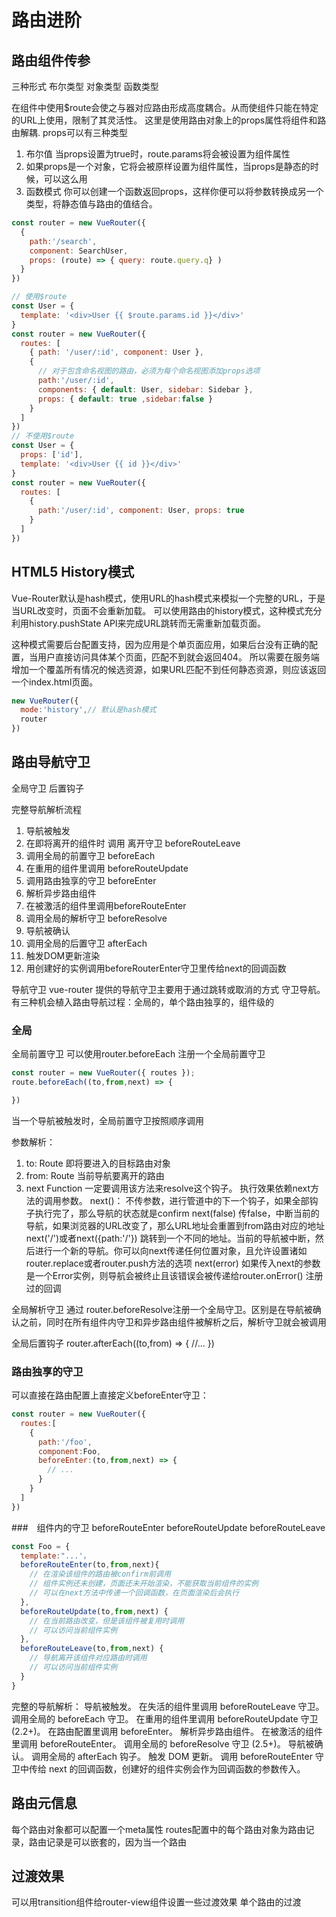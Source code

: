 # 路由进阶
## 路由组件传参
三种形式
布尔类型
对象类型
函数类型

在组件中使用$route会使之与器对应路由形成高度耦合。从而使组件只能在特定的URL上使用，限制了其灵活性。
这里是使用路由对象上的props属性将组件和路由解耦.
props可以有三种类型
1. 布尔值
当props设置为true时，route.params将会被设置为组件属性
2. 如果props是一个对象，它将会被原样设置为组件属性，当props是静态的时候，可以这么用
3. 函数模式
你可以创建一个函数返回props，这样你便可以将参数转换成另一个类型，将静态值与路由的值结合。
```js
const router = new VueRouter({
  { 
    path:'/search',
    component: SearchUser,
    props: (route) => { query: route.query.q} )
  }
})
```
```js
// 使用$route 
const User = {
  template: '<div>User {{ $route.params.id }}</div>'
}
const router = new VueRouter({
  routes: [
    { path: '/user/:id', component: User },
    {
      // 对于包含命名视图的路由，必须为每个命名视图添加props选项
      path:'/user/:id',
      components: { default: User, sidebar: Sidebar },
      props: { default: true ,sidebar:false }
    }
  ]
})
// 不使用$route
const User = {
  props: ['id'],
  template: '<div>User {{ id }}</div>'
}
const router = new VueRouter({
  routes: [
    {
      path:'/user/:id', component: User, props: true 
    }
  ]
})
```

## HTML5 History模式
Vue-Router默认是hash模式，使用URL的hash模式来模拟一个完整的URL，于是当URL改变时，页面不会重新加载。
可以使用路由的history模式，这种模式充分利用history.pushState API来完成URL跳转而无需重新加载页面。

这种模式需要后台配置支持，因为应用是个单页面应用，如果后台没有正确的配置，当用户直接访问具体某个页面，匹配不到就会返回404。
所以需要在服务端增加一个覆盖所有情况的候选资源，如果URL匹配不到任何静态资源，则应该返回一个index.html页面。
```js
new VueRouter({
  mode:'history',// 默认是hash模式
  router
})
```
## 路由导航守卫
全局守卫
后置钩子

完整导航解析流程

1. 导航被触发
2. 在即将离开的组件时 调用 离开守卫  beforeRouteLeave
3. 调用全局的前置守卫 beforeEach
4. 在重用的组件里调用 beforeRouteUpdate 
5. 调用路由独享的守卫 beforeEnter
6. 解析异步路由组件
7. 在被激活的组件里调用beforeRouteEnter
8. 调用全局的解析守卫 beforeResolve
9. 导航被确认
10. 调用全局的后置守卫 afterEach
11. 触发DOM更新渲染
12. 用创建好的实例调用beforeRouterEnter守卫里传给next的回调函数


导航守卫
vue-router 提供的导航守卫主要用于通过跳转或取消的方式 守卫导航。
有三种机会植入路由导航过程：全局的，单个路由独享的，组件级的

### 全局
全局前置守卫
可以使用router.beforeEach 注册一个全局前置守卫
```js
const router = new VueRouter({ routes });
route.beforeEach((to,from,next) => {

})
```
当一个导航被触发时，全局前置守卫按照顺序调用

参数解析：
1. to: Route 即将要进入的目标路由对象
2. from: Route 当前导航要离开的路由
3. next Function 一定要调用该方法来resolve这个钩子。 执行效果依赖next方法的调用参数。
  next()： 不传参数，进行管道中的下一个钩子，如果全部钩子执行完了，那么导航的状态就是confirm
  next(false) 传false，中断当前的导航，如果浏览器的URL改变了，那么URL地址会重置到from路由对应的地址
  next('/')或者next({path:'/'}) 跳转到一个不同的地址。当前的导航被中断，然后进行一个新的导航。你可以向next传递任何位置对象，且允许设置诸如router.replace或者router.push方法的选项
  next(error) 如果传入next的参数是一个Error实例，则导航会被终止且该错误会被传递给router.onError() 注册过的回调


全局解析守卫
通过 router.beforeResolve注册一个全局守卫。区别是在导航被确认之前，同时在所有组件内守卫和异步路由组件被解析之后，解析守卫就会被调用

全局后置钩子
router.afterEach((to,from) => {
  //...
})


### 路由独享的守卫
可以直接在路由配置上直接定义beforeEnter守卫：
```js
const router = new VueRouter({
  routes:[
    {
      path:'/foo',
      component:Foo,
      beforeEnter:(to,from,next) => {
        // ...
      }
    }
  ]
})
```

###　组件内的守卫
beforeRouteEnter
beforeRouteUpdate
beforeRouteLeave
```js
const Foo = {
  template:"...'，
  beforeRouteEnter(to,from,next){
    // 在渲染该组件的路由被confirm前调用
    // 组件实例还未创建，页面还未开始渲染，不能获取当前组件的实例
    // 可以在next方法中传递一个回调函数，在页面渲染后会执行
  },
  beforeRouteUpdate(to,from,next) {
    // 在当前路由改变，但是该组件被复用时调用
    // 可以访问当前组件实例
  },
  beforeRouteLeave(to,from,next) {
    // 导航离开该组件对应路由时调用
    // 可以访问当前组件实例
  }
}
```
完整的导航解析：
导航被触发。
在失活的组件里调用 beforeRouteLeave 守卫。
调用全局的 beforeEach 守卫。
在重用的组件里调用 beforeRouteUpdate 守卫 (2.2+)。
在路由配置里调用 beforeEnter。
解析异步路由组件。
在被激活的组件里调用 beforeRouteEnter。
调用全局的 beforeResolve 守卫 (2.5+)。
导航被确认。
调用全局的 afterEach 钩子。
触发 DOM 更新。
调用 beforeRouteEnter 守卫中传给 next 的回调函数，创建好的组件实例会作为回调函数的参数传入。
## 路由元信息
每个路由对象都可以配置一个meta属性
routes配置中的每个路由对象为路由记录，路由记录是可以嵌套的，因为当一个路由
## 过渡效果

可以用transition组件给router-view组件设置一些过渡效果
单个路由的过渡


